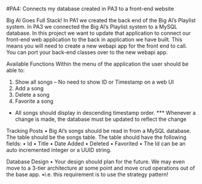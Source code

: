#PA4:
Connects my database created in PA3 to a front-end website

Big Al Goes Full Stack!
  In PA1 we created the back end of the Big Al’s Playlist system.
  In PA3 we connected the Big Al’s Playlist system to a MySQL
  database.
  In this project we want to update that application to connect
  our front-end web application to the back in application we
  have built. This means you will need to create a new webapi
  app for the front end to call. You can port your back-end
  classes over to the new webapi app.
  
Available Functions
  Within the menu of the application the user should be able to:
  1. Show all songs – No need to show ID or Timestamp on a web UI
  2. Add a song
  3. Delete a song
  4. Favorite a song
  * All songs should display in descending timestamp order.
  *** Whenever a change is made, the database must be updated to
  reflect the change
  
Tracking Posts
  • Big Al’s songs should be read in from a MySQL database.
  The table should be the songs table. The table should have
  the following fields:
  • Id
  • Title
  • Date Added
  • Deleted
  • Favorited
  • The Id can be an auto incremented integer or a UUID string.
  
Database Design
  • Your design should plan for the future. We may even
  move to a 3-tier architecture at some point and move
  crud operations out of the base app.
  •i.e. this requirement is to use the strategy pattern!
